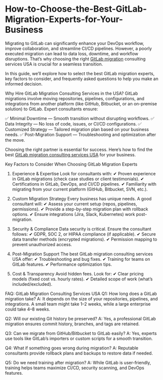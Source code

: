 # How-to-Choose-the-Best-GitLab-Migration-Experts-for-Your-Business

Migrating to GitLab can significantly enhance your DevOps workflow, improve collaboration, and streamline CI/CD pipelines. However, a poorly executed migration can lead to data loss, downtime, and workflow disruptions. That’s why choosing the right [GitLab migration](https://www.royalcyber.com/technologies/mainframe-modernization/scm-mainframe-migration/) consulting services USA is crucial for a seamless transition.

In this guide, we’ll explore how to select the best GitLab migration experts, key factors to consider, and frequently asked questions to help you make an informed decision.

Why Hire GitLab Migration Consulting Services in the USA?
GitLab migrations involve moving repositories, pipelines, configurations, and integrations from another platform (like GitHub, Bitbucket, or an on-premise solution) to GitLab. Expert consultants ensure:

✅ Minimal Downtime — Smooth transition without disrupting workflows.
✅ Data Integrity — No loss of code, issues, or CI/CD configurations.
✅ Customized Strategy — Tailored migration plan based on your business needs.
✅ Post-Migration Support — Troubleshooting and optimization after the move.

Choosing the right partner is essential for success. Here’s how to find the best [GitLab migration consulting services USA](https://www.royalcyber.com/company/contact-us/) for your business.

Key Factors to Consider When Choosing GitLab Migration Experts
1. Experience & Expertise
Look for consultants with:
✔ Proven experience in GitLab migrations (check case studies or client testimonials).
✔ Certifications in GitLab, DevOps, and CI/CD pipelines.
✔ Familiarity with migrating from your current platform (GitHub, Bitbucket, SVN, etc.).

2. Custom Migration Strategy
Every business has unique needs. A good consultant will:
✔ Assess your current setup (repos, pipelines, permissions).
✔ Provide a step-by-step migration plan with rollback options.
✔ Ensure integrations (Jira, Slack, Kubernetes) work post-migration.

3. Security & Compliance
Data security is critical. Ensure the consultant follows:
✔ GDPR, SOC 2, or HIPAA compliance (if applicable).
✔ Secure data transfer methods (encrypted migrations).
✔ Permission mapping to prevent unauthorized access.

4. Post-Migration Support
The best GitLab migration consulting services USA offer:
✔ Troubleshooting and bug fixes.
✔ Training for teams on GitLab features.
✔ Performance optimization tips.

5. Cost & Transparency
Avoid hidden fees. Look for:
✔ Clear pricing models (fixed cost vs. hourly rates).
✔ Detailed scope of work (what’s included/excluded).

FAQ: GitLab Migration Consulting Services USA
Q1: How long does a GitLab migration take?
A: It depends on the size of your repositories, pipelines, and integrations. A small team might take 1–2 weeks, while a large enterprise could take 4–8 weeks.

Q2: Will our existing Git history be preserved?
A: Yes, a professional GitLab migration ensures commit history, branches, and tags are retained.

Q3: Can we migrate from GitHub/Bitbucket to GitLab easily?
A: Yes, experts use tools like GitLab’s importers or custom scripts for a smooth transition.

Q4: What if something goes wrong during migration?
A: Reputable consultants provide rollback plans and backups to restore data if needed.

Q5: Do we need training after migration?
A: While GitLab is user-friendly, training helps teams maximize CI/CD, security scanning, and DevOps features.
